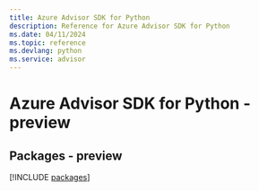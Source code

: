 ```yaml
---
title: Azure Advisor SDK for Python
description: Reference for Azure Advisor SDK for Python
ms.date: 04/11/2024
ms.topic: reference
ms.devlang: python
ms.service: advisor
---
```

# Azure Advisor SDK for Python - preview
## Packages - preview
[!INCLUDE [packages](advisor-index.md)]